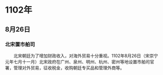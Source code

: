 # 1102年
## 8月26日
### 北宋置市舶司
　　北宋朝廷为了增加财政收入，对海外贸易十分重视。1102年8月26日（宋崇宁元年七月十一月）北宋政府在广州、泉州、明州、杭州、密州等地设置市舶司官署，管理对外贸易，征收税金，收购朝廷专买品和管理外商等。
<comment/>